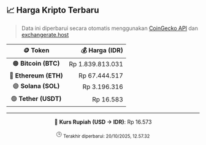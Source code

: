 

<!-- HARGA_KRIPTO -->
## 📈 Harga Kripto Terbaru

> Data ini diperbarui secara otomatis menggunakan [CoinGecko API](https://www.coingecko.com/) dan [exchangerate.host](https://exchangerate.host/)

<div align="center">

| 🪙 Token | 💰 Harga (IDR) |
|:------:|---------------:|
| 🟠 **Bitcoin (BTC)**   | Rp 1.839.813.031 |
| 🔵 **Ethereum (ETH)**  | Rp 67.444.517 |
| 🟣 **Solana (SOL)**    | Rp 3.196.316 |
| 🟢 **Tether (USDT)**   | Rp 16.583 |

---

💱 **Kurs Rupiah (USD → IDR)**: Rp 16.573

🕒 <sub>Terakhir diperbarui: 20/10/2025, 12.57.32</sub>

</div>
<!-- /HARGA_KRIPTO -->